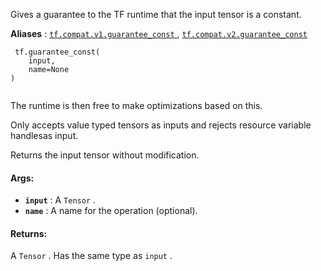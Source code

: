 Gives a guarantee to the TF runtime that the input tensor is a constant.

**Aliases** : [ `tf.compat.v1.guarantee_const` ](/api_docs/python/tf/guarantee_const), [ `tf.compat.v2.guarantee_const` ](/api_docs/python/tf/guarantee_const)

```
 tf.guarantee_const(
    input,
    name=None
)
 
```

The runtime is then free to make optimizations based on this.

Only accepts value typed tensors as inputs and rejects resource variable handlesas input.

Returns the input tensor without modification.

#### Args:
- **`input`** : A  `Tensor` .
- **`name`** : A name for the operation (optional).


#### Returns:
A  `Tensor` . Has the same type as  `input` .

